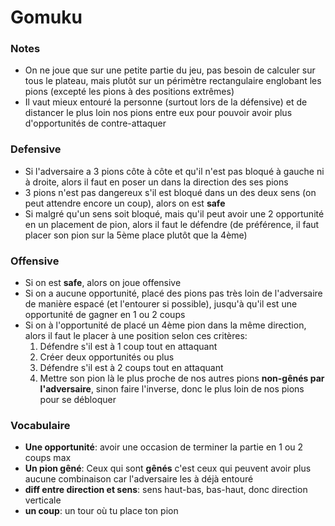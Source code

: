 # Gomuku

### Notes

- On ne joue que sur une petite partie du jeu, pas besoin de calculer sur tous le plateau, mais plutôt sur un périmètre rectangulaire englobant les pions (excepté les pions à des positions extrêmes)
- Il vaut mieux entouré la personne (surtout lors de la défensive) et de distancer le plus loin nos pions entre eux pour pouvoir avoir plus d'opportunités de contre-attaquer

### Defensive

- Si l'adversaire a 3 pions côte à côte et qu'il n'est pas bloqué à gauche ni à droite, alors il faut en poser un dans la direction des ses pions
- 3 pions n'est pas dangereux s'il est bloqué dans un des deux sens (on peut attendre encore un coup), alors on est **safe**
- Si malgré qu'un sens soit bloqué, mais qu'il peut avoir une 2 opportunité en un placement de pion, alors il faut le défendre (de préférence, il faut placer son pion sur la 5ème place plutôt que la 4ème)

### Offensive

- Si on est **safe**, alors on joue offensive
- Si on a aucune opportunité, placé des pions pas très loin de l'adversaire de manière espacé (et l'entourer si possible), jusqu'à qu'il est une opportunité de gagner en 1 ou 2 coups
- Si on à l'opportunité de placé un 4ème pion dans la même direction, alors il faut le placer à une position selon ces critères:
    1. Défendre s'il est à 1 coup tout en attaquant
    2. Créer deux opportunités ou plus
    3. Défendre s'il est à 2 coups tout en attaquant
    4. Mettre son pion là le plus proche de nos autres pions **non-gênés par l'adversaire**, sinon faire l'inverse, donc le plus loin de nos pions pour se débloquer

### Vocabulaire

- **Une opportunité**: avoir une occasion de terminer la partie en 1 ou 2 coups max
- **Un pion gêné**: Ceux qui sont **gênés** c'est ceux qui peuvent avoir plus aucune combinaison car l'adversaire les à déjà entouré
- **diff entre direction et sens**: sens haut-bas, bas-haut, donc direction verticale
- **un coup**: un tour où tu place ton pion